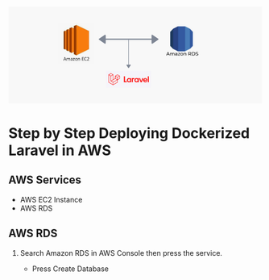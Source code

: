 <img src="https://raw.githubusercontent.com/TianMeds/image--stocks-for-coding/main/Laravel-AWS.png" alt="Laravel x AWS" />

# Step by Step Deploying Dockerized Laravel in AWS

## AWS Services
<ul>
  <li>AWS EC2 Instance</li>
  <li>AWS RDS</li>
</ul>

## AWS RDS

<ol>
  <li>
    Search Amazon RDS in AWS Console then press the service.
  </li>
  <ul>
    <li>Press Create Database</li>
  </ul>
</ol>


